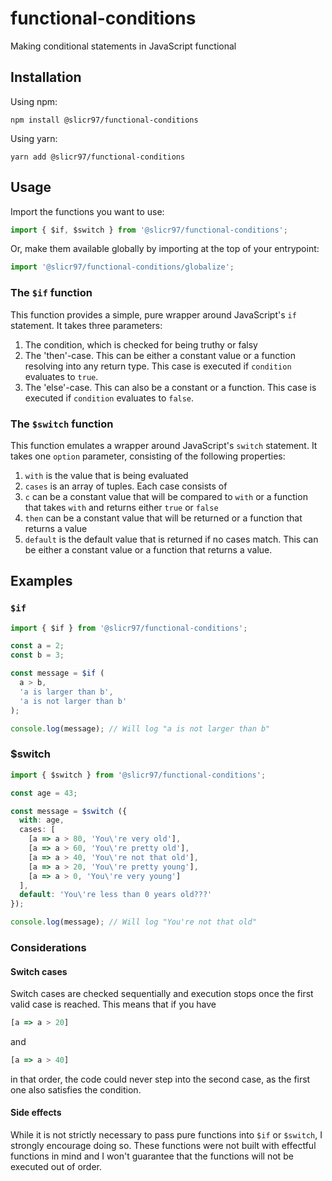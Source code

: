 # functional-conditions
Making conditional statements in JavaScript functional

## Installation
Using npm:
```
npm install @slicr97/functional-conditions
```

Using yarn:
```
yarn add @slicr97/functional-conditions
```

## Usage
Import the functions you want to use:
```typescript
import { $if, $switch } from '@slicr97/functional-conditions';
```

Or, make them available globally by importing at the top of your entrypoint:
```typescript
import '@slicr97/functional-conditions/globalize';
```

### The `$if` function

This function provides a simple, pure wrapper around JavaScript's `if` statement. It takes three parameters:
1. The condition, which is checked for being truthy or falsy
2. The 'then'-case. This can be either a constant value or a function resolving into any return type. This case is executed if `condition` evaluates to `true`.
3. The 'else'-case. This can also be a constant or a function. This case is executed if `condition` evaluates to `false`.

### The `$switch` function

This function emulates a wrapper around JavaScript's `switch` statement. It takes one `option` parameter, consisting of the following properties:
1. `with` is the value that is being evaluated
2. `cases` is an array of tuples. Each case consists of
  1. `c` can be a constant value that will be compared to `with` or a function that takes `with` and returns either `true` or `false`
  2. `then` can be a constant value that will be returned or a function that returns a value
3. `default` is the default value that is returned if no cases match. This can be either a constant value or a function that returns a value.

## Examples

### `$if`
```typescript
import { $if } from '@slicr97/functional-conditions';

const a = 2;
const b = 3;

const message = $if (
  a > b,
  'a is larger than b',
  'a is not larger than b'
);

console.log(message); // Will log "a is not larger than b"
```

### $switch
```typescript
import { $switch } from '@slicr97/functional-conditions';

const age = 43;

const message = $switch ({
  with: age,
  cases: [
    [a => a > 80, 'You\'re very old'],
    [a => a > 60, 'You\'re pretty old'],
    [a => a > 40, 'You\'re not that old'],
    [a => a > 20, 'You\'re pretty young'],
    [a => a > 0, 'You\'re very young']
  ],
  default: 'You\'re less than 0 years old???'
});

console.log(message); // Will log "You're not that old"
```

### Considerations

#### Switch cases
Switch cases are checked sequentially and execution stops once the first valid case is reached. This means that if you have
```typescript
[a => a > 20]
```
and
```typescript
[a => a > 40]
```
in that order, the code could never step into the second case, as the first one also satisfies the condition.

#### Side effects
While it is not strictly necessary to pass pure functions into `$if` or `$switch`, I strongly encourage doing so. These functions were not built with effectful functions in mind and I won't guarantee that the functions will not be executed out of order.
